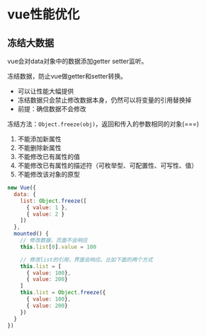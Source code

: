 # vue性能优化

## 冻结大数据

vue会对data对象中的数据添加getter setter监听。

冻结数据，防止vue做getter和setter转换。

- 可以让性能大幅提供
- 冻结数据只会禁止修改数据本身，仍然可以将变量的引用替换掉
- 前提：确信数据不会修改

冻结方法：`Object.freeze(obj)`，返回和传入的参数相同的对象(===)

1. 不能添加新属性
2. 不能删除新属性
3. 不能修改已有属性的值
4. 不能修改已有属性的描述符（可枚举型、可配置性、可写性、值）
5. 不能修改该对象的原型

```js
new Vue({
  data: {
    list: Object.freeze([
      { value: 1 },
      { value: 2 }
    ])
  },
  mounted() {
    // 修改数据，页面不会响应
    this.list[0].value = 100

    // 修改list的引用，界面会响应。比如下面的两个方式
    this.list = [
      { value: 100},
      { value: 200}
    ]
    this.list = Object.freeze({
      { value: 100},
      { value: 200}
    })
  }
})
```

